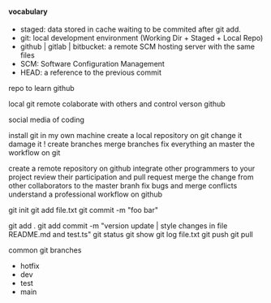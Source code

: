 #### vocabulary
* staged: data stored in cache waiting to be commited after git add.
* git: local development environment (Working Dir + Staged + Local Repo)
* github | gitlab | bitbucket: a remote SCM hosting server with the same files
* SCM:  Software Configuration Management
* HEAD: a reference to the previous commit

repo to learn github

local git
remote colaborate with others and control verson github

social media of coding

install git in my own machine
create a local repository on git
change it
damage it !
create branches
merge branches
fix everything an master the workflow on git

create a remote repository on github
integrate other programmers to your project
review their participation and pull request
merge the change from other collaborators to the master branh
fix bugs and merge conflicts
understand a professional workflow on github


git init
git add file.txt
git commit -m "foo bar"

git add .
git add commit -m "version update | style changes in file README.md and test.ts"
git status
git show 
git log file.txt
git push
git pull

common git branches
* hotfix
* dev
* test
* main
